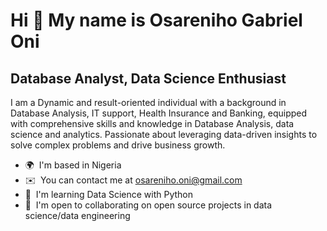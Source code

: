 Hi 👋 My name is Osareniho Gabriel Oni
======================================

Database Analyst, Data Science Enthusiast
--------------------------

I am a Dynamic and result-oriented individual with a background in Database Analysis, IT support, Health Insurance and Banking, equipped with comprehensive skills and knowledge in Database Analysis, data science and analytics. Passionate about leveraging data-driven insights to solve complex problems and drive business growth. 

* 🌍  I'm based in Nigeria
* ✉️  You can contact me at [osareniho.oni@gmail.com](mailto:osareniho.oni@gmail.com)
* 🧠  I'm learning Data Science with Python
* 🤝  I'm open to collaborating on open source projects in data science/data engineering



